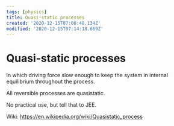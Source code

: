 ```yaml
---
tags: [physics]
title: Quasi-static processes
created: '2020-12-15T07:00:48.134Z'
modified: '2020-12-15T07:14:18.669Z'
---
```


# Quasi-static processes

In which driving force slow enough to keep the system in internal equilibrium throughout the process.

All reversible processes are quasistatic.

No practical use, but tell that to JEE.

Wiki: https://en.wikipedia.org/wiki/Quasistatic_process

